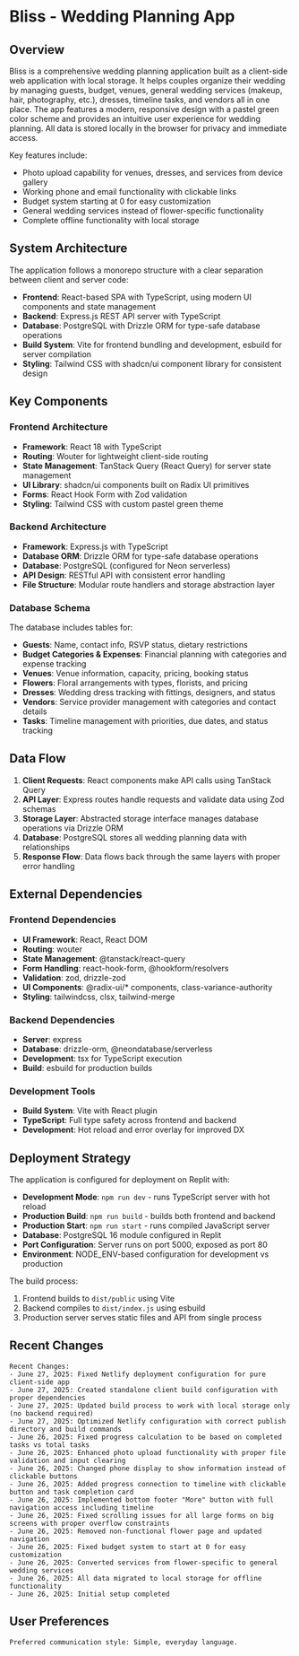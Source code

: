 # Bliss - Wedding Planning App

## Overview

Bliss is a comprehensive wedding planning application built as a client-side web application with local storage. It helps couples organize their wedding by managing guests, budget, venues, general wedding services (makeup, hair, photography, etc.), dresses, timeline tasks, and vendors all in one place. The app features a modern, responsive design with a pastel green color scheme and provides an intuitive user experience for wedding planning. All data is stored locally in the browser for privacy and immediate access.

Key features include:
- Photo upload capability for venues, dresses, and services from device gallery
- Working phone and email functionality with clickable links
- Budget system starting at 0 for easy customization
- General wedding services instead of flower-specific functionality
- Complete offline functionality with local storage

## System Architecture

The application follows a monorepo structure with a clear separation between client and server code:

- **Frontend**: React-based SPA with TypeScript, using modern UI components and state management
- **Backend**: Express.js REST API server with TypeScript
- **Database**: PostgreSQL with Drizzle ORM for type-safe database operations
- **Build System**: Vite for frontend bundling and development, esbuild for server compilation
- **Styling**: Tailwind CSS with shadcn/ui component library for consistent design

## Key Components

### Frontend Architecture
- **Framework**: React 18 with TypeScript
- **Routing**: Wouter for lightweight client-side routing
- **State Management**: TanStack Query (React Query) for server state management
- **UI Library**: shadcn/ui components built on Radix UI primitives
- **Forms**: React Hook Form with Zod validation
- **Styling**: Tailwind CSS with custom pastel green theme

### Backend Architecture
- **Framework**: Express.js with TypeScript
- **Database ORM**: Drizzle ORM for type-safe database operations
- **Database**: PostgreSQL (configured for Neon serverless)
- **API Design**: RESTful API with consistent error handling
- **File Structure**: Modular route handlers and storage abstraction layer

### Database Schema
The database includes tables for:
- **Guests**: Name, contact info, RSVP status, dietary restrictions
- **Budget Categories & Expenses**: Financial planning with categories and expense tracking
- **Venues**: Venue information, capacity, pricing, booking status
- **Flowers**: Floral arrangements with types, florists, and pricing
- **Dresses**: Wedding dress tracking with fittings, designers, and status
- **Vendors**: Service provider management with categories and contact details
- **Tasks**: Timeline management with priorities, due dates, and status tracking

## Data Flow

1. **Client Requests**: React components make API calls using TanStack Query
2. **API Layer**: Express routes handle requests and validate data using Zod schemas
3. **Storage Layer**: Abstracted storage interface manages database operations via Drizzle ORM
4. **Database**: PostgreSQL stores all wedding planning data with relationships
5. **Response Flow**: Data flows back through the same layers with proper error handling

## External Dependencies

### Frontend Dependencies
- **UI Framework**: React, React DOM
- **Routing**: wouter
- **State Management**: @tanstack/react-query
- **Form Handling**: react-hook-form, @hookform/resolvers
- **Validation**: zod, drizzle-zod
- **UI Components**: @radix-ui/* components, class-variance-authority
- **Styling**: tailwindcss, clsx, tailwind-merge

### Backend Dependencies
- **Server**: express
- **Database**: drizzle-orm, @neondatabase/serverless
- **Development**: tsx for TypeScript execution
- **Build**: esbuild for production builds

### Development Tools
- **Build System**: Vite with React plugin
- **TypeScript**: Full type safety across frontend and backend
- **Development**: Hot reload and error overlay for improved DX

## Deployment Strategy

The application is configured for deployment on Replit with:

- **Development Mode**: `npm run dev` - runs TypeScript server with hot reload
- **Production Build**: `npm run build` - builds both frontend and backend
- **Production Start**: `npm run start` - runs compiled JavaScript server
- **Database**: PostgreSQL 16 module configured in Replit
- **Port Configuration**: Server runs on port 5000, exposed as port 80
- **Environment**: NODE_ENV-based configuration for development vs production

The build process:
1. Frontend builds to `dist/public` using Vite
2. Backend compiles to `dist/index.js` using esbuild
3. Production server serves static files and API from single process

## Recent Changes

```
Recent Changes:
- June 27, 2025: Fixed Netlify deployment configuration for pure client-side app
- June 27, 2025: Created standalone client build configuration with proper dependencies
- June 27, 2025: Updated build process to work with local storage only (no backend required)
- June 27, 2025: Optimized Netlify configuration with correct publish directory and build commands
- June 26, 2025: Fixed progress calculation to be based on completed tasks vs total tasks
- June 26, 2025: Enhanced photo upload functionality with proper file validation and input clearing
- June 26, 2025: Changed phone display to show information instead of clickable buttons
- June 26, 2025: Added progress connection to timeline with clickable button and task completion card
- June 26, 2025: Implemented bottom footer "More" button with full navigation access including timeline
- June 26, 2025: Fixed scrolling issues for all large forms on big screens with proper overflow constraints
- June 26, 2025: Removed non-functional flower page and updated navigation
- June 26, 2025: Fixed budget system to start at 0 for easy customization
- June 26, 2025: Converted services from flower-specific to general wedding services
- June 26, 2025: All data migrated to local storage for offline functionality
- June 26, 2025: Initial setup completed
```

## User Preferences

```
Preferred communication style: Simple, everyday language.
```
